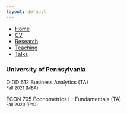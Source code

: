 ```yaml
---
layout: default
---
```


<ul>
<li><a href="./">Home</a></li>
<li><a href="./CV.pdf">CV</a></li>
<li><a href="./research.html">Research</a></li>
<li><a href="./teaching.html">Teaching</a></li>
<li><a href="./talks.html">Talks</a></li>
</ul>

<div>
<h3>University of Pennsylvania</h3>

<p>OIDD 612 Business Analytics (TA) <br>
<small>Fall 2021 (MBA)</small></p>

<p>ECON 705 Econometrics I - Fundamentals (TA) <br>
<small>Fall 2020 (PhD)</small></p>
</div>
